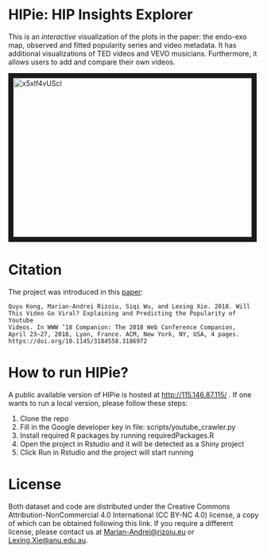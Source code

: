 # HIPie: HIP Insights Explorer
This is an *interactive* visualization of the plots in the paper: the endo-exo map, observed and fitted popularity series and video metadata.
It has additional visualizations of TED videos and VEVO musicians.
Furthermore, it allows users to add and compare their own videos.

<a href="http://www.youtube.com/watch?feature=player_embedded&v=x5xIf4vUScI
" target="_blank"><img src="https://github.com/computationalmedia/hipdemo/blob/master/screenshot.jpeg" 
alt="x5xIf4vUScI" width="480" height="320" border="10" /></a>

# Citation
The project was introduced in this [paper](https://arxiv.org/pdf/1801.04117.pdf):
```
Quyu Kong, Marian-Andrei Rizoiu, Siqi Wu, and Lexing Xie. 2018. Will
This Video Go Viral? Explaining and Predicting the Popularity of Youtube
Videos. In WWW ’18 Companion: The 2018 Web Conference Companion,
April 23–27, 2018, Lyon, France. ACM, New York, NY, USA, 4 pages. 
https://doi.org/10.1145/3184558.3186972
```

# How to run HIPie?
A public available version of HIPie is hosted at http://115.146.87.115/ . If one wants to run a local version, please follow these steps:
1. Clone the repo
2. Fill in the Google developer key in file: scripts/youtube_crawler.py
3. Install required R packages by running requiredPackages.R
4. Open the project in Rstudio and it will be detected as a Shiny project
5. Click Run in Rstudio and the project will start running

# License
Both dataset and code are distributed under the Creative Commons Attribution-NonCommercial 4.0 International (CC BY-NC 4.0) license, a copy of which can be obtained following this link. If you require a different license, please contact us at Marian-Andrei@rizoiu.eu or Lexing.Xie@anu.edu.au.
